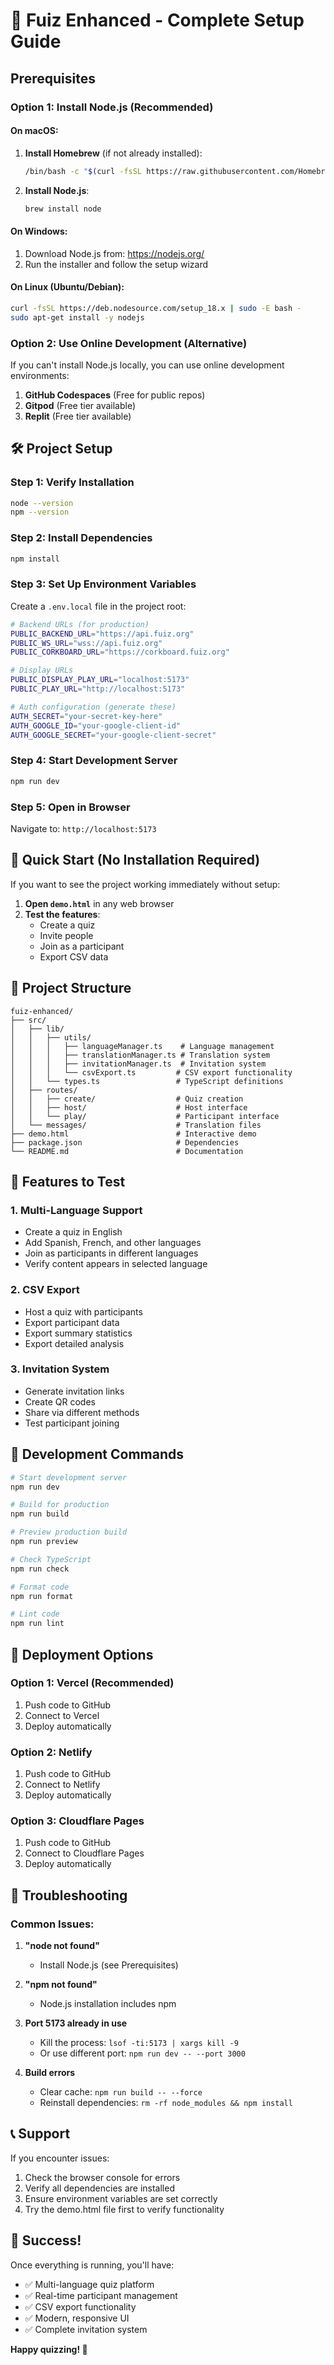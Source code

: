 # 🚀 Fuiz Enhanced - Complete Setup Guide

## Prerequisites

### Option 1: Install Node.js (Recommended)

#### On macOS:
1. **Install Homebrew** (if not already installed):
   ```bash
   /bin/bash -c "$(curl -fsSL https://raw.githubusercontent.com/Homebrew/install/HEAD/install.sh)"
   ```

2. **Install Node.js**:
   ```bash
   brew install node
   ```

#### On Windows:
1. Download Node.js from: https://nodejs.org/
2. Run the installer and follow the setup wizard

#### On Linux (Ubuntu/Debian):
```bash
curl -fsSL https://deb.nodesource.com/setup_18.x | sudo -E bash -
sudo apt-get install -y nodejs
```

### Option 2: Use Online Development (Alternative)

If you can't install Node.js locally, you can use online development environments:

1. **GitHub Codespaces** (Free for public repos)
2. **Gitpod** (Free tier available)
3. **Replit** (Free tier available)

## 🛠️ Project Setup

### Step 1: Verify Installation
```bash
node --version
npm --version
```

### Step 2: Install Dependencies
```bash
npm install
```

### Step 3: Set Up Environment Variables
Create a `.env.local` file in the project root:
```bash
# Backend URLs (for production)
PUBLIC_BACKEND_URL="https://api.fuiz.org"
PUBLIC_WS_URL="wss://api.fuiz.org"
PUBLIC_CORKBOARD_URL="https://corkboard.fuiz.org"

# Display URLs
PUBLIC_DISPLAY_PLAY_URL="localhost:5173"
PUBLIC_PLAY_URL="http://localhost:5173"

# Auth configuration (generate these)
AUTH_SECRET="your-secret-key-here"
AUTH_GOOGLE_ID="your-google-client-id"
AUTH_GOOGLE_SECRET="your-google-client-secret"
```

### Step 4: Start Development Server
```bash
npm run dev
```

### Step 5: Open in Browser
Navigate to: `http://localhost:5173`

## 🎯 Quick Start (No Installation Required)

If you want to see the project working immediately without setup:

1. **Open `demo.html`** in any web browser
2. **Test the features**:
   - Create a quiz
   - Invite people
   - Join as a participant
   - Export CSV data

## 📁 Project Structure

```
fuiz-enhanced/
├── src/
│   ├── lib/
│   │   ├── utils/
│   │   │   ├── languageManager.ts    # Language management
│   │   │   ├── translationManager.ts # Translation system
│   │   │   ├── invitationManager.ts  # Invitation system
│   │   │   └── csvExport.ts         # CSV export functionality
│   │   └── types.ts                 # TypeScript definitions
│   ├── routes/
│   │   ├── create/                  # Quiz creation
│   │   ├── host/                    # Host interface
│   │   └── play/                    # Participant interface
│   └── messages/                    # Translation files
├── demo.html                        # Interactive demo
├── package.json                     # Dependencies
└── README.md                        # Documentation
```

## 🌟 Features to Test

### 1. Multi-Language Support
- Create a quiz in English
- Add Spanish, French, and other languages
- Join as participants in different languages
- Verify content appears in selected language

### 2. CSV Export
- Host a quiz with participants
- Export participant data
- Export summary statistics
- Export detailed analysis

### 3. Invitation System
- Generate invitation links
- Create QR codes
- Share via different methods
- Test participant joining

## 🔧 Development Commands

```bash
# Start development server
npm run dev

# Build for production
npm run build

# Preview production build
npm run preview

# Check TypeScript
npm run check

# Format code
npm run format

# Lint code
npm run lint
```

## 🚀 Deployment Options

### Option 1: Vercel (Recommended)
1. Push code to GitHub
2. Connect to Vercel
3. Deploy automatically

### Option 2: Netlify
1. Push code to GitHub
2. Connect to Netlify
3. Deploy automatically

### Option 3: Cloudflare Pages
1. Push code to GitHub
2. Connect to Cloudflare Pages
3. Deploy automatically

## 🐛 Troubleshooting

### Common Issues:

1. **"node not found"**
   - Install Node.js (see Prerequisites)

2. **"npm not found"**
   - Node.js installation includes npm

3. **Port 5173 already in use**
   - Kill the process: `lsof -ti:5173 | xargs kill -9`
   - Or use different port: `npm run dev -- --port 3000`

4. **Build errors**
   - Clear cache: `npm run build -- --force`
   - Reinstall dependencies: `rm -rf node_modules && npm install`

## 📞 Support

If you encounter issues:

1. Check the browser console for errors
2. Verify all dependencies are installed
3. Ensure environment variables are set correctly
4. Try the demo.html file first to verify functionality

## 🎉 Success!

Once everything is running, you'll have:

- ✅ Multi-language quiz platform
- ✅ Real-time participant management
- ✅ CSV export functionality
- ✅ Modern, responsive UI
- ✅ Complete invitation system

**Happy quizzing! 🎯** 